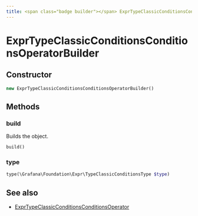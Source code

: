 ```yaml
---
title: <span class="badge builder"></span> ExprTypeClassicConditionsConditionsOperatorBuilder
---
```

# <span class="badge builder"></span> ExprTypeClassicConditionsConditionsOperatorBuilder

## Constructor

```php
new ExprTypeClassicConditionsConditionsOperatorBuilder()
```
## Methods

### <span class="badge object-method"></span> build

Builds the object.

```php
build()
```

### <span class="badge object-method"></span> type

```php
type(\Grafana\Foundation\Expr\TypeClassicConditionsType $type)
```

## See also

 * <span class="badge object-type-class"></span> [ExprTypeClassicConditionsConditionsOperator](./object-ExprTypeClassicConditionsConditionsOperator.md)
